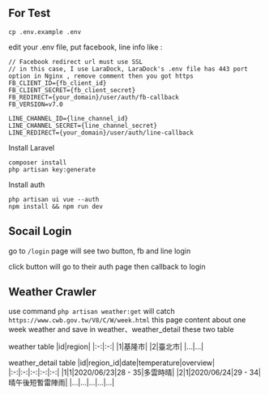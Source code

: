 ## For Test

<pre><code>cp .env.example .env
</code></pre>

edit your .env file, put facebook, line info
like : 

<pre><code>// Facebook redirect url must use SSL
// in this case, I use LaraDock, LaraDock's .env file has 443 port option in Nginx , remove comment then you got https
FB_CLIENT_ID={fb_client_id}
FB_CLIENT_SECRET={fb_client_secret}
FB_REDIRECT={your_domain}/user/auth/fb-callback
FB_VERSION=v7.0

LINE_CHANNEL_ID={line_channel_id}
LINE_CHANNEL_SECRET={line_channel_secret}
LINE_REDIRECT={your_domain}/user/auth/line-callback
</code></pre>

Install Laravel

<pre><code>composer install
php artisan key:generate</code></pre>

Install auth
<pre><code>php artisan ui vue --auth
npm install && npm run dev
</code></pre>

## Socail Login

go to `/login` page will see two button, fb and line login

click button will go to their auth page then callback to login

## Weather Crawler

use command `php artisan weather:get` will catch `https://www.cwb.gov.tw/V8/C/W/week.html` this page content about one week weather and save in weather、weather_detail these two table

weather table
|id|region|
|:-:|:-:|
|1|基隆市|
|2|臺北市|
|...|...|

weather_detail table
|id|region_id|date|temperature|overview|
|:-:|:-:|:-:|:-:|:-:|
|1|1|2020/06/23|28 - 35|多雲時晴|
|2|1|2020/06/24|29 - 34|晴午後短暫雷陣雨|
|...|...|...|...|...|
